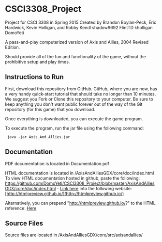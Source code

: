 # CSCI3308_Project
Project for CSCI 3308 in Spring 2015
Created by Brandon Boylan-Peck, Eric Hardwick, Kevin Holligan, and Robby Kendl
              shadow9692          FlintTD         kholligan         DomoYeti

A pass-and-play computerized version of Axis and Allies, 2004 Revised Edition.

Should provide all of the fun and functionality of the game, without the prohibitive setup and play times.


## Instructions to Run
First, download this repository from GitHub.  GitHub, where you are now, has a very handy quick-start tutorial that should take no longer than 10 minutes.  We suggest you Fork or Clone this repository to your computer.  Be sure to keep anything you don't want public forever out of the way of the Git repository (for this game) that you download.

Once everything is downloaded, you can execute the game program.

To execute the program, run the jar file using the following command:

<pre><code> java -jar Axis_And_Allies.jar </code></pre>


## Documentation
PDF documentation is located in Documentation.pdf

HTML documentation is located in /AxisAndAlliesGDX/core/doc/index.html
To view HTML documentation hosted in github, paste the following:
https://github.com/DomoYeti/CSCI3308_Project/blob/master/AxisAndAlliesGDX/core/doc/index.html - [Link here](https://github.com/DomoYeti/CSCI3308_Project/blob/master/AxisAndAlliesGDX/core/doc/index.html)
into the following website:
[http://htmlpreview.github.io/](http://htmlpreview.github.io/)

Alternatively, you can prepend "http://htmlpreview.github.io/?" to the HTML reference: [Here](http://htmlpreview.github.io/?https://github.com/DomoYeti/CSCI3308_Project/blob/master/AxisAndAlliesGDX/core/doc/index.html)


## Source Files
Source files are located in /AxisAndAlliesGDX/core/src/axisandallies/
